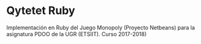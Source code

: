 # Qytetet Ruby

Implementación en Ruby del Juego Monopoly (Proyecto Netbeans) para la asignatura PDOO de la UGR (ETSIIT). Curso 2017-2018)
